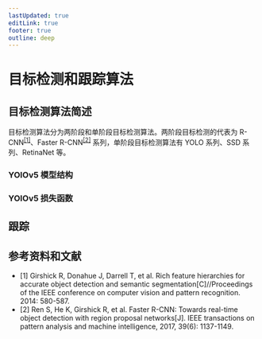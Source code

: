 ```yaml
---
lastUpdated: true
editLink: true
footer: true
outline: deep
---
```


# 目标检测和跟踪算法


## 目标检测算法简述

目标检测算法分为两阶段和单阶段目标检测算法。两阶段目标检测的代表为 R-CNN<sup>[[1]](#ref-2014CVPR_Girshick_RCNN)</sup>、Faster R-CNN<sup>[[2]](#ref-2017PAMI_Ren_FasterRCNN)</sup> 系列，单阶段目标检测算法有 YOLO 系列、SSD 系列、RetinaNet 等。

### YOlOv5 模型结构

### YOlOv5 损失函数

## 跟踪


## 参考资料和文献

- <span id="ref-2014CVPR_Girshick_RCNN">[1]</span> Girshick R, Donahue J, Darrell T, et al. Rich feature hierarchies for accurate object detection and semantic segmentation[C]//Proceedings of the IEEE conference on computer vision and pattern recognition. 2014: 580-587.
- <span id="ref-2017PAMI_Ren_FasterRCNN">[2]</span> Ren S, He K, Girshick R, et al. Faster R-CNN: Towards real-time object detection with region proposal networks[J]. IEEE transactions on pattern analysis and machine intelligence, 2017, 39(6): 1137-1149.